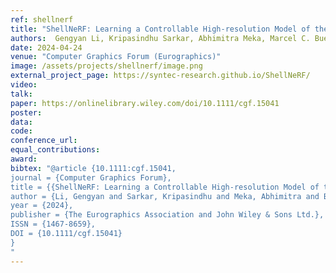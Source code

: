 ```yaml
---
ref: shellnerf
title: "ShellNeRF: Learning a Controllable High-resolution Model of the Eye and Periocular Region"
authors:  Gengyan Li, Kripasindhu Sarkar, Abhimitra Meka, Marcel C. Buehler, Franziska Mueller, Paulo Gotardo, Otmar Hilliges, Thabo Beeler
date: 2024-04-24
venue: "Computer Graphics Forum (Eurographics)"
image: /assets/projects/shellnerf/image.png
external_project_page: https://syntec-research.github.io/ShellNeRF/
video: 
talk: 
paper: https://onlinelibrary.wiley.com/doi/10.1111/cgf.15041
poster: 
data: 
code: 
conference_url: 
equal_contributions: 
award: 
bibtex: "@article {10.1111:cgf.15041,
journal = {Computer Graphics Forum},
title = {{ShellNeRF: Learning a Controllable High-resolution Model of the Eye and Periocular Region}},
author = {Li, Gengyan and Sarkar, Kripasindhu and Meka, Abhimitra and Buehler, Marcel and Mueller, Franziska and Gotardo, Paulo and Hilliges, Otmar and Beeler, Thabo},
year = {2024},
publisher = {The Eurographics Association and John Wiley & Sons Ltd.},
ISSN = {1467-8659},
DOI = {10.1111/cgf.15041}
}
"
---
```

